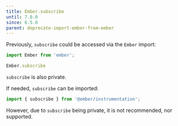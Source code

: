 ```yaml
---
title: Ember.subscribe
until: 7.0.0
since: 6.5.0
parent: deprecate-import-ember-from-ember
---
```



Previously, `subscribe` could be accessed via the `Ember` import:
```js
import Ember from 'ember';

Ember.subscribe
```
`subscribe` is also private.

If needed, `subscribe` can be imported:
```js
import { subscribe } from '@ember/instrumentation';
```

However, due to `subscribe` being private, it is not recommended, nor supported.
